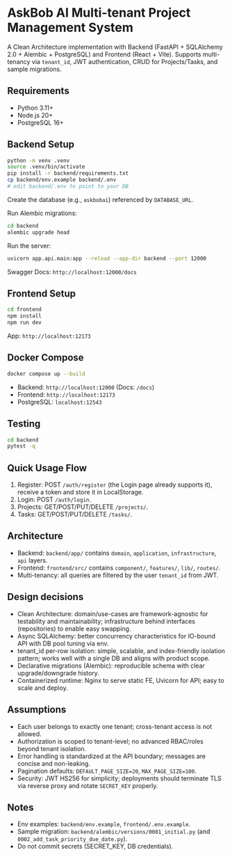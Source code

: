 # AskBob AI Multi-tenant Project Management System

A Clean Architecture implementation with Backend (FastAPI + SQLAlchemy 2.0 + Alembic + PostgreSQL) and Frontend (React + Vite). Supports multi-tenancy via `tenant_id`, JWT authentication, CRUD for Projects/Tasks, and sample migrations.

## Requirements
- Python 3.11+
- Node.js 20+
- PostgreSQL 16+

## Backend Setup
```bash
python -m venv .venv
source .venv/bin/activate
pip install -r backend/requirements.txt
cp backend/env.example backend/.env
# edit backend/.env to point to your DB
```
Create the database (e.g., `askbobai`) referenced by `DATABASE_URL`.

Run Alembic migrations:
```bash
cd backend
alembic upgrade head
```

Run the server:
```bash
uvicorn app.api.main:app --reload --app-dir backend --port 12000
```
Swagger Docs: `http://localhost:12000/docs`

## Frontend Setup
```bash
cd frontend
npm install
npm run dev
```
App: `http://localhost:12173`

## Docker Compose
```bash
docker compose up --build
```
- Backend: `http://localhost:12000` (Docs: `/docs`)
- Frontend: `http://localhost:12173`
- PostgreSQL: `localhost:12543`

## Testing
```bash
cd backend
pytest -q
```

## Quick Usage Flow
1) Register: POST `/auth/register` (the Login page already supports it), receive a token and store it in LocalStorage.
2) Login: POST `/auth/login`.
3) Projects: GET/POST/PUT/DELETE `/projects/`.
4) Tasks: GET/POST/PUT/DELETE `/tasks/`.

## Architecture
- Backend: `backend/app/` contains `domain`, `application`, `infrastructure`, `api` layers.
- Frontend: `frontend/src/` contains `component/`, `features/`, `lib/`, `routes/`.
- Multi-tenancy: all queries are filtered by the user `tenant_id` from JWT.

## Design decisions
- Clean Architecture: domain/use-cases are framework-agnostic for testability and maintainability; infrastructure behind interfaces (repositories) to enable easy swapping.
- Async SQLAlchemy: better concurrency characteristics for IO-bound API with DB pool tuning via env.
- tenant_id per-row isolation: simple, scalable, and index-friendly isolation pattern; works well with a single DB and aligns with product scope.
- Declarative migrations (Alembic): reproducible schema with clear upgrade/downgrade history.
- Containerized runtime: Nginx to serve static FE, Uvicorn for API; easy to scale and deploy.

## Assumptions
- Each user belongs to exactly one tenant; cross-tenant access is not allowed.
- Authorization is scoped to tenant-level; no advanced RBAC/roles beyond tenant isolation.
- Error handling is standardized at the API boundary; messages are concise and non-leaking.
- Pagination defaults: `DEFAULT_PAGE_SIZE=20`, `MAX_PAGE_SIZE=100`.
- Security: JWT HS256 for simplicity; deployments should terminate TLS via reverse proxy and rotate `SECRET_KEY` properly.

## Notes
- Env examples: `backend/env.example`, `frontend/.env.example`.
- Sample migration: `backend/alembic/versions/0001_initial.py` (and `0002_add_task_priority_due_date.py`).
- Do not commit secrets (SECRET_KEY, DB credentials).
